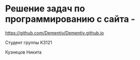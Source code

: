 # Решение задач по программированию с сайта - 

https://github.com/Dementiy/Dementiy.github.io

Студент группы К3121 

Кузнецов Никита
